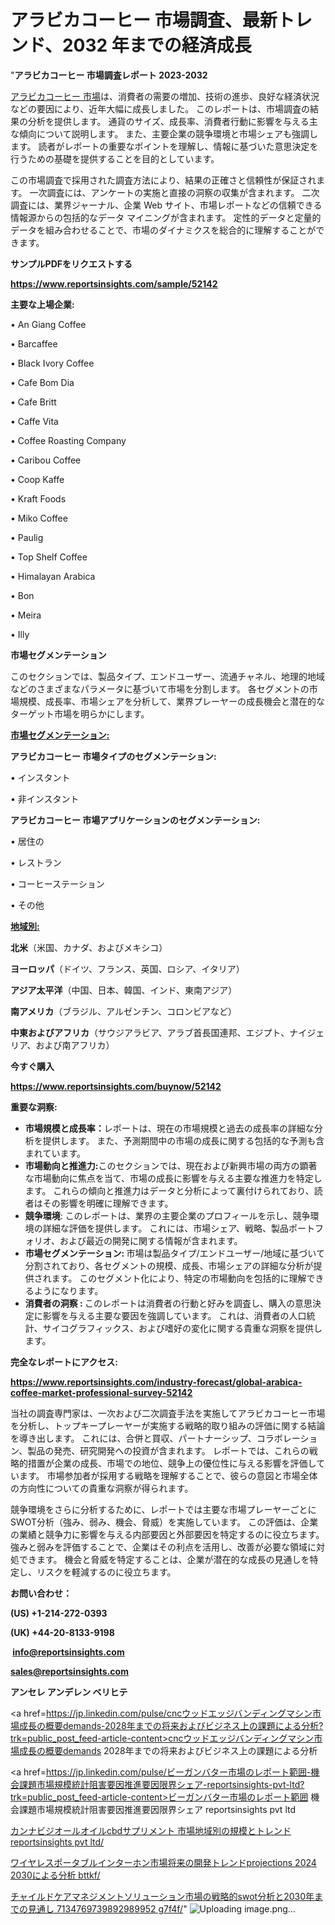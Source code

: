 # アラビカコーヒー 市場調査、最新トレンド、2032 年までの経済成長

"<strong>アラビカコーヒー 市場調査レポート 2023-2032</strong>

<a href=https://www.reportsinsights.com/sample/52142>アラビカコーヒー 市場</a>は、消費者の需要の増加、技術の進歩、良好な経済状況などの要因により、近年大幅に成長しました。 このレポートは、市場調査の結果の分析を提供します。 通貨のサイズ、成長率、消費者行動に影響を与える主な傾向について説明します。 また、主要企業の競争環境と市場シェアも強調します。 読者がレポートの重要なポイントを理解し、情報に基づいた意思決定を行うための基礎を提供することを目的としています。

この市場調査で採用された調査方法により、結果の正確さと信頼性が保証されます。 一次調査には、アンケートの実施と直接の洞察の収集が含まれます。 二次調査には、業界ジャーナル、企業 Web サイト、市場レポートなどの信頼できる情報源からの包括的なデータ マイニングが含まれます。 定性的データと定量的データを組み合わせることで、市場のダイナミクスを総合的に理解することができます。

<strong><b>サンプルPDFをリクエストする</b></strong>

<a href=https://www.reportsinsights.com/sample/52142><strong><u>https://www.reportsinsights.com/sample/52142</u></strong></a>

<strong>主要な上場企業:</strong>

• An Giang Coffee

• Barcaffee

• Black Ivory Coffee

• Cafe Bom Dia

• Cafe Britt

• Caffe Vita

• Coffee Roasting Company

• Caribou Coffee

• Coop Kaffe

• Kraft Foods

• Miko Coffee

• Paulig

• Top Shelf Coffee

• Himalayan Arabica

• Bon

• Meira

• Illy

<strong>市場セグメンテーション</strong>

このセクションでは、製品タイプ、エンドユーザー、流通チャネル、地理的地域などのさまざまなパラメータに基づいて市場を分割します。 各セグメントの市場規模、成長率、市場シェアを分析して、業界プレーヤーの成長機会と潜在的なターゲット市場を明らかにします。

<strong><u>市場セグメンテーション</u></strong><strong><u>:</u></strong>

<strong>アラビカコーヒー 市場タイプのセグメンテーション:</strong>

• インスタント

• 非インスタント

<strong>アラビカコーヒー 市場アプリケーションのセグメンテーション:</strong>

• 居住の

• レストラン

• コーヒーステーション

• その他

<strong><u>地域別</u></strong><strong><u>:</u></strong>

<strong>北米</strong>（米国、カナダ、およびメキシコ）

<strong>ヨーロッパ</strong>（ドイツ、フランス、英国、ロシア、イタリア）

<strong>アジア太平洋</strong>（中国、日本、韓国、インド、東南アジア）

<strong>南アメリカ</strong>（ブラジル、アルゼンチン、コロンビアなど）

<strong>中東およびアフリカ</strong>（サウジアラビア、アラブ首長国連邦、エジプト、ナイジェリア、および南アフリカ）

<strong>今すぐ購入</strong>

<a href=https://www.reportsinsights.com/buynow/52142><strong><u>https://www.reportsinsights.com/buynow/52142</u></strong></a>

<strong>重要な洞察:</strong>
<ul>
  <li><strong>市場規模と成長率：</strong>レポートは、現在の市場規模と過去の成長率の詳細な分析を提供します。 また、予測期間中の市場の成長に関する包括的な予測も含まれています。</li>
  <li><strong>市場動向と推進力:</strong>このセクションでは、現在および新興市場の両方の顕著な市場動向に焦点を当て、市場の成長に影響を与える主要な推進力を特定します。 これらの傾向と推進力はデータと分析によって裏付けられており、読者はその影響を明確に理解できます。</li>
  <li><strong>競争環境</strong>: このレポートは、業界の主要企業のプロフィールを示し、競争環境の詳細な評価を提供します。 これには、市場シェア、戦略、製品ポートフォリオ、および最近の開発に関する情報が含まれます。</li>
  <li><strong>市場セグメンテーション: </strong>市場は製品タイプ/エンドユーザー/地域に基づいて分割されており、各セグメントの規模、成長、市場シェアの詳細な分析が提供されます。 このセグメント化により、特定の市場動向を包括的に理解できるようになります。</li>
  <li><strong>消費者の洞察 : </strong>このレポートは消費者の行動と好みを調査し、購入の意思決定に影響を与える主要な要因を強調しています。 これは、消費者の人口統計、サイコグラフィックス、および嗜好の変化に関する貴重な洞察を提供します。</li>
</ul>
<strong>完全なレポートにアクセス:</strong>

<a href=https://www.reportsinsights.com/industry-forecast/global-arabica-coffee-market-professional-survey-52142><strong><u><b>https://www.reportsinsights.com/industry-forecast/global-arabica-coffee-market-professional-survey-52142</b></u></strong></a>

当社の調査専門家は、一次および二次調査手法を実施してアラビカコーヒー市場を分析し、トップキープレーヤーが実施する戦略的取り組みの評価に関する結論を導き出します。 これには、合併と買収、パートナーシップ、コラボレーション、製品の発売、研究開発への投資が含まれます。 レポートでは、これらの戦略的措置が企業の成長、市場での地位、競争上の優位性に与える影響を評価しています。 市場参加者が採用する戦略を理解することで、彼らの意図と市場全体の方向性についての貴重な洞察が得られます。

競争環境をさらに分析するために、レポートでは主要な市場プレーヤーごとにSWOT分析（強み、弱み、機会、脅威）を実施しています。 この評価は、企業の業績と競争力に影響を与える内部要因と外部要因を特定するのに役立ちます。 強みと弱みを評価することで、企業はその利点を活用し、改善が必要な領域に対処できます。 機会と脅威を特定することは、企業が潜在的な成長の見通しを特定し、リスクを軽減するのに役立ちます。

<strong>お問い合わせ：</strong>

<strong>(US) +1-214-272-0393</strong>

<strong>(UK) +44-20-8133-9198</strong>

<strong> </strong><a href=info@reportsinsights.com><strong><u>info@reportsinsights.com</u></strong></a>

<a href=sales@reportsinsights.com><strong><u>sales@reportsinsights.com</u></strong></a>

<strong>アンセレ アンデレン ベリヒテ</strong>

<a href=https://jp.linkedin.com/pulse/cncウッドエッジバンディングマシン市場成長の概要demands-2028年までの将来およびビジネス上の課題による分析?trk=public_post_feed-article-content>cncウッドエッジバンディングマシン市場成長の概要demands 2028年までの将来およびビジネス上の課題による分析</a>

<a href=https://jp.linkedin.com/pulse/ビーガンバター市場のレポート範囲-機会課題市場規模統計阻害要因推進要因限界シェア-reportsinsights-pvt-ltd?trk=public_post_feed-article-content>ビーガンバター市場のレポート範囲 機会課題市場規模統計阻害要因推進要因限界シェア reportsinsights pvt ltd</a>

<a href=https://www.linkedin.com/pulse/カンナビジオールオイルcbdサプリメント-市場地域別の規模とトレンド-reportsinsights-pvt-ltd/>カンナビジオールオイルcbdサプリメント 市場地域別の規模とトレンド reportsinsights pvt ltd/</a>

<a href=https://www.linkedin.com/pulse/ワイヤレスポータブルインターホン市場将来の開発トレンドprojections-2024-2030による分析-bttkf/>ワイヤレスポータブルインターホン市場将来の開発トレンドprojections 2024 2030による分析 bttkf/</a>

<a href=https://www.linkedin.com/pulse/チャイルドケアマネジメントソリューション市場の戦略的swot分析と2030年までの見通し-7134769739892989952-g7f4f/>チャイルドケアマネジメントソリューション市場の戦略的swot分析と2030年までの見通し 7134769739892989952 g7f4f/</a>"
![Uploading image.png…]()

